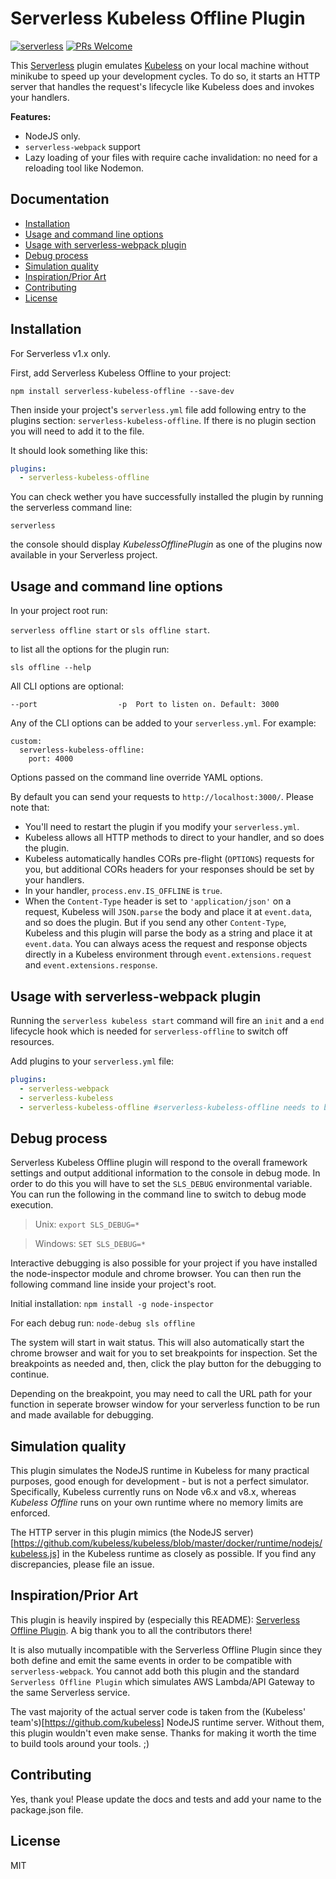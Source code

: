 # Serverless Kubeless Offline Plugin

[![serverless](http://public.serverless.com/badges/v3.svg)](http://www.serverless.com)
[![PRs Welcome](https://img.shields.io/badge/PRs-welcome-brightgreen.svg)](#contributing)

This [Serverless](https://github.com/serverless/serverless) plugin emulates [Kubeless](https://kubeless.io) on your local machine without minikube to speed up your development cycles.
To do so, it starts an HTTP server that handles the request's lifecycle like Kubeless does and invokes your handlers.

**Features:**

* NodeJS only.
* `serverless-webpack` support
* Lazy loading of your files with require cache invalidation: no need for a reloading tool like Nodemon.

## Documentation

* [Installation](#installation)
* [Usage and command line options](#usage-and-command-line-options)
* [Usage with serverless-webpack plugin](#usage-with-serverless-webpack-plugin)
* [Debug process](#debug-process)
* [Simulation quality](#simulation-quality)
* [Inspiration/Prior Art](#inspiration-prior-art)
* [Contributing](#contributing)
* [License](#license)

## Installation

For Serverless v1.x only.

First, add Serverless Kubeless Offline to your project:

`npm install serverless-kubeless-offline --save-dev`

Then inside your project's `serverless.yml` file add following entry to the plugins section: `serverless-kubeless-offline`. If there is no plugin section you will need to add it to the file.

It should look something like this:

```YAML
plugins:
  - serverless-kubeless-offline
```

You can check wether you have successfully installed the plugin by running the serverless command line:

`serverless`

the console should display _KubelessOfflinePlugin_ as one of the plugins now available in your Serverless project.

## Usage and command line options

In your project root run:

`serverless offline start` or `sls offline start`.

to list all the options for the plugin run:

`sls offline --help`

All CLI options are optional:

```
--port                  -p  Port to listen on. Default: 3000
```

Any of the CLI options can be added to your `serverless.yml`. For example:

```
custom:
  serverless-kubeless-offline:
    port: 4000
```

Options passed on the command line override YAML options.

By default you can send your requests to `http://localhost:3000/`. Please note that:

* You'll need to restart the plugin if you modify your `serverless.yml`.
* Kubeless allows all HTTP methods to direct to your handler, and so does the plugin.
* Kubeless automatically handles CORs pre-flight (`OPTIONS`) requests for you, but additional CORs headers for your responses should be set by your handlers.
* In your handler, `process.env.IS_OFFLINE` is `true`.
* When the `Content-Type` header is set to `'application/json'` on a request, Kubeless will `JSON.parse` the body and place it at `event.data`, and so does the plugin.
  But if you send any other `Content-Type`, Kubeless and this plugin will parse the body as a string and place it at `event.data`. You can always acess the request and response objects directly in a Kubeless environment through `event.extensions.request` and `event.extensions.response`.

## Usage with serverless-webpack plugin

Running the `serverless kubeless start` command will fire an `init` and a `end` lifecycle hook which is needed for `serverless-offline` to switch off resources.

Add plugins to your `serverless.yml` file:

```yaml
plugins:
  - serverless-webpack
  - serverless-kubeless
  - serverless-kubeless-offline #serverless-kubeless-offline needs to be last in the list
```

## Debug process

Serverless Kubeless Offline plugin will respond to the overall framework settings and output additional information to the console in debug mode. In order to do this you will have to set the `SLS_DEBUG` environmental variable. You can run the following in the command line to switch to debug mode execution.

> Unix: `export SLS_DEBUG=*`

> Windows: `SET SLS_DEBUG=*`

Interactive debugging is also possible for your project if you have installed the node-inspector module and chrome browser. You can then run the following command line inside your project's root.

Initial installation:
`npm install -g node-inspector`

For each debug run:
`node-debug sls offline`

The system will start in wait status. This will also automatically start the chrome browser and wait for you to set breakpoints for inspection. Set the breakpoints as needed and, then, click the play button for the debugging to continue.

Depending on the breakpoint, you may need to call the URL path for your function in seperate browser window for your serverless function to be run and made available for debugging.

## Simulation quality

This plugin simulates the NodeJS runtime in Kubeless for many practical purposes, good enough for development - but is not a perfect simulator.
Specifically, Kubeless currently runs on Node v6.x and v8.x, whereas _Kubeless Offline_ runs on your own runtime where no memory limits are enforced.

The HTTP server in this plugin mimics (the NodeJS server)[https://github.com/kubeless/kubeless/blob/master/docker/runtime/nodejs/kubeless.js] in the Kubeless runtime as closely as possible. If you find any discrepancies, please file an issue.

## Inspiration/Prior Art

This plugin is heavily inspired by (especially this README): [Serverless Offline Plugin](https://github.com/dherault/serverless-offline). A big thank you to all the contributors there!

It is also mutually incompatible with the Serverless Offline Plugin since they both define and emit the same events in order to be compatible with `serverless-webpack`. You cannot add both this plugin and the standard `Serverless Offline Plugin` which simulates AWS Lambda/API Gateway to the same Serverless service.

The vast majority of the actual server code is taken from the (Kubeless' team's)[https://github.com/kubeless] NodeJS runtime server. Without them, this plugin wouldn't even make sense. Thanks for making it worth the time to build tools around your tools. ;)

## Contributing

Yes, thank you!
Please update the docs and tests and add your name to the package.json file.

## License

MIT

